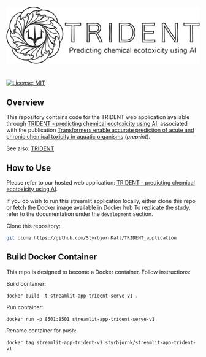 ![TRIDENT](trident-logo.svg)
# 
[![License: MIT](https://img.shields.io/badge/License-MIT-yellow.svg)](https://opensource.org/licenses/MIT)

## Overview
This repository contains code for the TRIDENT web application available through [TRIDENT - predicting chemical ecotoxicity using AI](https://trident.serve.scilifelab.se/), associated with the publication [Transformers enable accurate prediction of acute and chronic chemical toxicity in aquatic organisms](https://www.biorxiv.org/content/10.1101/2023.04.17.537138v1) (*preprint*).

See also: [TRIDENT](https://github.com/StyrbjornKall/TRIDENT)

## How to Use
Please refer to our hosted web application: [TRIDENT - predicting chemical ecotoxicity using AI](https://trident.serve.scilifelab.se/).

If you do wish to run this streamlit application locally, either clone this repo or fetch the Docker image available in Docker hub  To replicate the study, refer to the documentation under the `development` section.

Clone this repository:
```bash 
git clone https://github.com/StyrbjornKall/TRIDENT_application
```

## Build Docker Container
This repo is designed to become a Docker container. Follow instructions:

Build container:
```docker
docker build -t streamlit-app-trident-serve-v1 .
```

Run container:
```docker
docker run -p 8501:8501 streamlit-app-trident-serve-v1
```

Rename container for push:
```docker
docker tag streamlit-app-trident-v1 styrbjornk/streamlit-app-trident-v1
```

